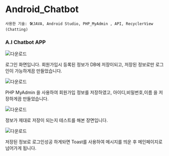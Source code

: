 # Android_Chatbot

```
사용한 기술: 🛠️JAVA, Android Studio, PHP_MyAdmin , API, RecyclerView (Chatting)
```
### A.I Chatbot APP


![다운로드](https://user-images.githubusercontent.com/115055410/207800001-1f109ecf-7ca0-40cc-b931-32eb2ff3afb8.png)
<p>로그인 화면입니다. 회원가입시 등록된 정보가 DB에 저장이되고, 저장된 정보로만 로그인이 가능하게끔 만들었습니다.</p>

![다운로드](https://user-images.githubusercontent.com/115055410/209457299-d2b095be-7e95-48a4-bf98-f61231e9ee20.png)
<p>PHP MyAdmin 을 사용하여 회원가입 정보를 저장하였고, 아이디,비밀번호,이름 을 저장하게끔 만들었습니다.</p>

![다운로드](https://user-images.githubusercontent.com/115055410/207800216-b5b47db8-650c-461d-98e0-2f6478206df4.png)
<p>정보가 제대로 저장이 되는지 테스트를 해본 장면입니다.</p>

![다운로드](https://user-images.githubusercontent.com/115055410/207800058-317c8d0e-3324-4e99-bf0c-5e5e42c16b7d.png)
<p>저장된 정보로 로그인성공 하게돠면 Toast를 사용하여 메시지를 띄운 후 메인페이지로 넘어가게 됩니다.</p>
